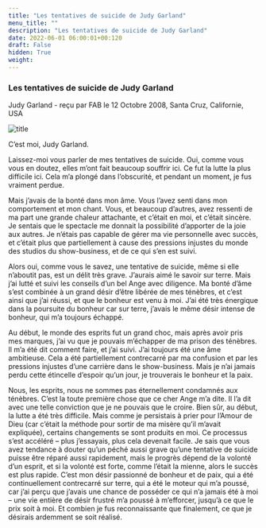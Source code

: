 ```yaml
---
title: "Les tentatives de suicide de Judy Garland"
menu_title: ""
description: "Les tentatives de suicide de Judy Garland"
date: 2022-06-01 06:00:01+00:120
draft: False
hidden: True
weight:
---
```

### Les tentatives de suicide de Judy Garland

Judy Garland - reçu par FAB le 12 Octobre 2008, Santa Cruz, Californie, USA

![title](/fr-contemporary-messages/fr-contemporary-messages-by-date-order/fr-contemporary-messages-2008/fr-2008-eveil-spirituel-08-2008.jpg)

C’est moi, Judy Garland.

Laissez-moi vous parler de mes tentatives de suicide. Oui, comme vous vous en doutez, elles m’ont fait beaucoup souffrir ici. Ce fut la lutte la plus difficile ici. Cela m’a plongé dans l’obscurité, et pendant un moment, je fus vraiment perdue.

Mais j’avais de la bonté dans mon âme. Vous l’avez senti dans mon comportement et mon chant. Vous, et beaucoup d’autres, avez ressenti de ma part une grande chaleur attachante, et c’était en moi, et c’était sincère. Je sentais que le spectacle me donnait la possibilité d’apporter de la joie aux autres. Je n’étais pas capable de gérer ma vie personnelle avec succès, et c’était plus que partiellement à cause des pressions injustes du monde des studios du show-business, et de ce qui s’en est suivi.

Alors oui, comme vous le savez, une tentative de suicide, même si elle n’aboutit pas, est un délit très grave. J’aurais aimé le savoir sur terre. Mais j’ai lutté et suivi les conseils d’un bel Ange avec diligence. Ma bonté d’âme s’est combinée à un grand désir d’être libérée de mes ténèbres, et c’est ainsi que j’ai réussi, et que le bonheur est venu à moi. J’ai été très énergique dans la poursuite du bonheur car sur terre, j’avais le même désir intense de bonheur, qui m’a toujours échappé.

Au début, le monde des esprits fut un grand choc, mais après avoir pris mes marques, j’ai vu que je pouvais m’échapper de ma prison des ténèbres. Il m’a été dit comment faire, et j’ai suivi. J’ai toujours été une âme ambitieuse. Cela a été partiellement contrecarré par ma confusion et par les pressions injustes d’une carrière dans le show-business. Mais je n’ai jamais perdu cette étincelle d’espoir qu’un jour, je trouverais le bonheur et la paix.

Nous, les esprits, nous ne sommes pas éternellement condamnés aux ténèbres. C’est la toute première chose que ce cher Ange m’a dite. Il l’a dit avec une telle conviction que je ne pouvais que le croire. Bien sûr, au début, la lutte a été très difficile. Mais comme je persistais à prier pour l’Amour de Dieu (car c’était la méthode pour sortir de ma misère qu’il m’avait expliquée), certains changements se sont produits en moi. Ce processus s’est accéléré – plus j’essayais, plus cela devenait facile. Je sais que vous avez tendance à douter qu’un péché aussi grave qu’une tentative de suicide puisse être réparé aussi rapidement, mais le progrès dépend de la volonté d’un esprit, et si la volonté est forte, comme l’était la mienne, alors le succès est plus rapide. C’est mon désir passionné de bonheur et de paix, qui a été continuellement contrecarré sur terre, qui a été le moteur qui m’a poussé, car j’ai perçu que j’avais une chance de posséder ce qui n’a jamais été à moi – une vie entière de désir frustré m’a poussé à m’efforcer, jusqu’à ce que le prix soit à moi. Et combien je fus reconnaissante que finalement, ce que je désirais ardemment se soit réalisé.
